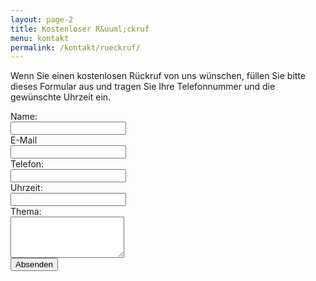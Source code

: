 ```yaml
---
layout: page-2
title: Kostenloser R&uuml;ckruf
menu: kontakt
permalink: /kontakt/rueckruf/
---
```


Wenn Sie einen kostenlosen R&uuml;ckruf von uns w&uuml;nschen, f&uuml;llen Sie bitte dieses Formular aus und tragen Sie Ihre Telefonnummer und die gew&uuml;nschte Uhrzeit ein.

<form name="contactform" method="post" action="/mailer-rueckruf.php" class="form-horizontal" role="form">
  <div class="form-group">
    <label for="inputName" class="col-sm-2 control-label">Name:</label>
    <div class="col-sm-10">
      <input type="textfield" class="form-control" name="name" id="inputName" placeholder="">
    </div>
  </div>
  
  <div class="form-group">
    <label for="inputEmail" class="col-sm-2 control-label">E-Mail</label>
    <div class="col-sm-10">
      <input type="email" class="form-control" name="email"  id="inputEmail" placeholder="">
    </div>
  </div>
  
  <div class="form-group">
    <label for="inputPhone" class="col-sm-2 control-label">Telefon:</label>
    <div class="col-sm-10">
      <input type="textfield" class="form-control" name="phone"  id="inputPhone" placeholder="">
    </div>
  </div>
  
  <div class="form-group">
    <label for="inputTime" class="col-sm-2 control-label">Uhrzeit:</label>
    <div class="col-sm-10">
      <input type="textfield" class="form-control" name="time"  id="inputTime" placeholder="">
    </div>
  </div>
  
  <div class="form-group">
    <label for="inputTopic" class="col-sm-2 control-label">Thema:</label>
    <div class="col-sm-10">
      <textarea class="form-control" rows="4" name="topic" is="inputTopic"></textarea>
    </div>
  </div>
  
  <div class="form-group">
    <div class="col-sm-offset-2 col-sm-10">
      <button type="submit" value="Absenden" class="btn btn-primary">Absenden</button>
    </div>
  </div>
</form>

